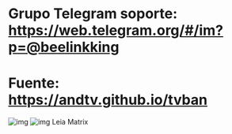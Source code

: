# Grupo Telegram soporte: https://web.telegram.org/#/im?p=@beelinkking
# Fuente: https://andtv.github.io/tvban

![img](https://raw.githubusercontent.com/andtv/andtv.github.io/master/tvban/wizard/imagenes/tbuild.png)
![img](https://i.imgur.com/PfZUhyc.png)
Leia          Matrix

